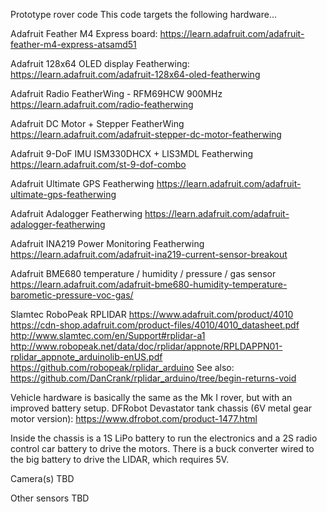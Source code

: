 Prototype rover code
This code targets the following hardware...

Adafruit Feather M4 Express board:
https://learn.adafruit.com/adafruit-feather-m4-express-atsamd51

Adafruit 128x64 OLED display Featherwing:
https://learn.adafruit.com/adafruit-128x64-oled-featherwing

Adafruit Radio FeatherWing - RFM69HCW 900MHz
https://learn.adafruit.com/radio-featherwing

Adafruit DC Motor + Stepper FeatherWing
https://learn.adafruit.com/adafruit-stepper-dc-motor-featherwing

Adafruit 9-DoF IMU ISM330DHCX + LIS3MDL Featherwing
https://learn.adafruit.com/st-9-dof-combo

Adafruit Ultimate GPS Featherwing
https://learn.adafruit.com/adafruit-ultimate-gps-featherwing

Adafruit Adalogger Featherwing
https://learn.adafruit.com/adafruit-adalogger-featherwing

Adafruit INA219 Power Monitoring Featherwing
https://learn.adafruit.com/adafruit-ina219-current-sensor-breakout

Adafruit BME680 temperature / humidity / pressure / gas sensor
https://learn.adafruit.com/adafruit-bme680-humidity-temperature-barometic-pressure-voc-gas/

Slamtec RoboPeak RPLIDAR
https://www.adafruit.com/product/4010
https://cdn-shop.adafruit.com/product-files/4010/4010_datasheet.pdf
http://www.slamtec.com/en/Support#rplidar-a1
http://www.robopeak.net/data/doc/rplidar/appnote/RPLDAPPN01-rplidar_appnote_arduinolib-enUS.pdf
https://github.com/robopeak/rplidar_arduino
See also: https://github.com/DanCrank/rplidar_arduino/tree/begin-returns-void

Vehicle hardware is basically the same as the Mk I rover, but with an improved battery setup.
DFRobot Devastator tank chassis (6V metal gear motor version):
https://www.dfrobot.com/product-1477.html

Inside the chassis is a 1S LiPo battery to run the electronics and a 2S radio
control car battery to drive the motors. There is a buck converter wired to
the big battery to drive the LIDAR, which requires 5V.

Camera(s) TBD

Other sensors TBD
